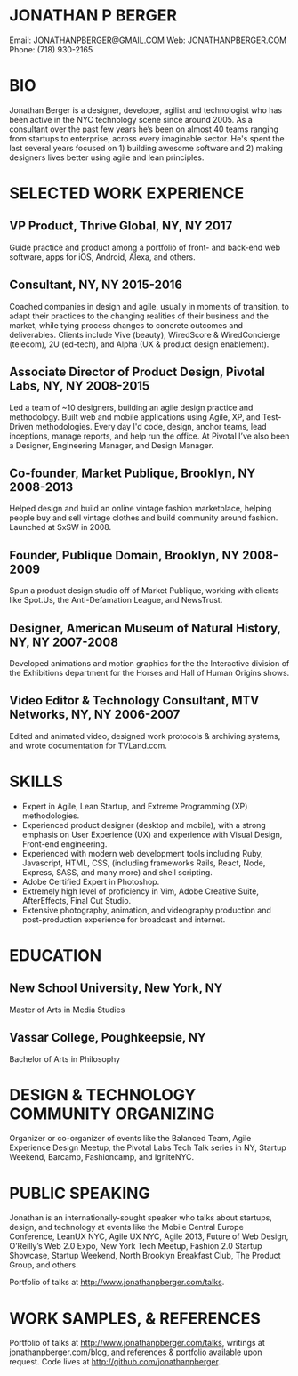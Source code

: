 # JONATHAN P BERGER
Email: JONATHANPBERGER@GMAIL.COM
Web: JONATHANPBERGER.COM
Phone: (718) 930-2165

# BIO

Jonathan Berger is a designer, developer, agilist and technologist who has been active in the NYC technology scene since around 2005. As a consultant over the past few years he’s been on almost 40 teams ranging from startups to enterprise, across every imaginable sector. He's spent the last several years focused on 1) building awesome software and 2) making designers lives better using agile and lean principles.

# SELECTED WORK EXPERIENCE  

## VP Product, Thrive Global, NY, NY 2017
Guide practice and product among a portfolio of front- and back-end web software, apps for iOS, Android, Alexa, and others.

## Consultant, NY, NY 2015-2016
Coached companies in design and agile, usually in moments of transition, to adapt their practices to the changing realities of their business and the market, while tying process changes to concrete outcomes and deliverables. Clients include Vive (beauty), WiredScore & WiredConcierge (telecom), 2U (ed-tech), and Alpha (UX & product design enablement).

## Associate Director of Product Design, Pivotal Labs, NY, NY 2008-2015
Led a team of ~10 designers, building an agile design practice and methodology.
Built web and mobile applications using Agile, XP, and Test-Driven methodologies.
Every day I'd code, design, anchor teams, lead inceptions, manage reports, and help run the office.  At Pivotal I’ve also been a Designer, Engineering Manager, and Design Manager.

## Co-founder, Market Publique, Brooklyn, NY 2008-2013
Helped design and build an online vintage fashion marketplace, helping people buy and sell vintage clothes and build community around fashion. Launched at SxSW in 2008.

## Founder, Publique Domain, Brooklyn, NY 2008-2009
Spun a product design studio off of Market Publique, working with clients like Spot.Us, the Anti-Defamation League, and NewsTrust.

## Designer,  American Museum of Natural History, NY, NY 2007-2008
Developed animations and motion graphics for the the Interactive division of the Exhibitions department for the Horses and Hall of Human Origins shows. 

## Video Editor & Technology Consultant, MTV Networks, NY, NY 2006-2007
Edited and animated video, designed work protocols & archiving systems, and wrote documentation for TVLand.com.

# SKILLS

- Expert in Agile, Lean Startup, and Extreme Programming (XP) methodologies.
- Experienced product designer (desktop and mobile), with a strong emphasis on User Experience (UX) and experience with Visual Design, Front-end engineering.
- Experienced with modern web development tools including Ruby, Javascript, HTML, CSS, (including frameworks Rails, React, Node, Express, SASS, and many more) and shell scripting.
- Adobe Certified Expert in Photoshop.
- Extremely high level of proficiency in Vim, Adobe Creative Suite, AfterEffects, Final Cut Studio.
- Extensive photography, animation, and videography production and post-production experience for broadcast and internet.

# EDUCATION

## New School University, New York, NY 
Master of Arts in Media Studies

## Vassar College, Poughkeepsie, NY
Bachelor of Arts in Philosophy

# DESIGN & TECHNOLOGY COMMUNITY ORGANIZING

Organizer or co-organizer of events like the Balanced Team, Agile Experience Design Meetup, the Pivotal Labs Tech Talk series in NY, Startup Weekend, Barcamp, Fashioncamp, and IgniteNYC. 

# PUBLIC SPEAKING
Jonathan is an internationally-sought speaker who talks about startups, design, and technology at events like the Mobile Central Europe Conference, LeanUX NYC, Agile UX NYC, Agile 2013, Future of Web Design, O’Reilly’s Web 2.0 Expo, New York Tech Meetup, Fashion 2.0 Startup Showcase, Startup Weekend, North Brooklyn Breakfast Club, The Product Group, and others.

Portfolio of talks at http://www.jonathanpberger.com/talks. 

# WORK SAMPLES, & REFERENCES
Portfolio of talks at http://www.jonathanpberger.com/talks, writings at jonathanpberger.com/blog, and references & portfolio available upon request. Code lives at http://github.com/jonathanpberger. 





